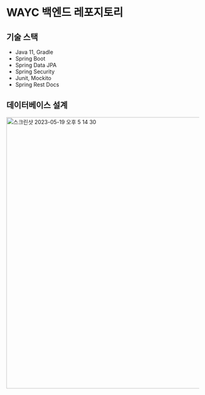 # WAYC 백엔드 레포지토리

## 기술 스택

* Java 11, Gradle
* Spring Boot
* Spring Data JPA
* Spring Security
* Junit, Mockito
* Spring Rest Docs

## 데이터베이스 설계

<img width="710" alt="스크린샷 2023-05-19 오후 5 14 30" src="https://github.com/why-are-you-c0ding/project-backend/assets/76802855/abd5f5e6-85f9-4890-a6e4-b5a82b338277">